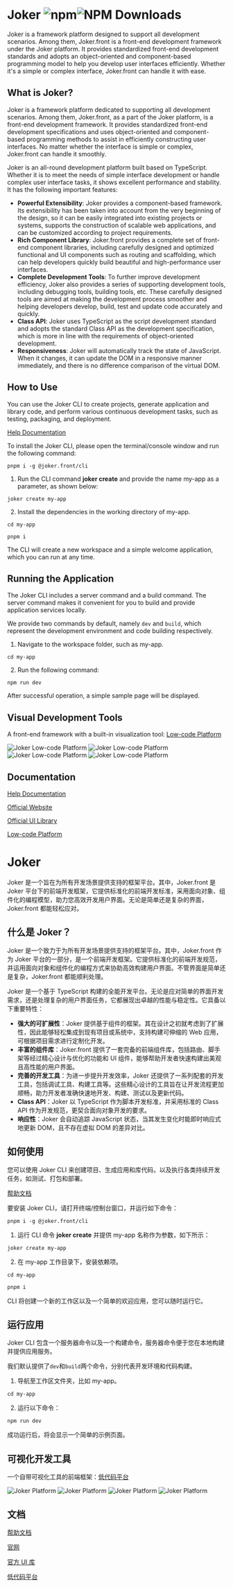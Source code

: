 # Joker ![npm](https://img.shields.io/npm/v/%40joker.front%2Fcore)![NPM Downloads](https://img.shields.io/npm/dw/%40joker.front%2Fcore)

Joker is a framework platform designed to support all development scenarios. Among them, Joker.front is a front-end development framework under the Joker platform. It provides standardized front-end development standards and adopts an object-oriented and component-based programming model to help you develop user interfaces efficiently. Whether it's a simple or complex interface, Joker.front can handle it with ease.

## What is Joker?

Joker is a framework platform dedicated to supporting all development scenarios. Among them, Joker.front, as a part of the Joker platform, is a front-end development framework. It provides standardized front-end development specifications and uses object-oriented and component-based programming methods to assist in efficiently constructing user interfaces. No matter whether the interface is simple or complex, Joker.front can handle it smoothly.

Joker is an all-round development platform built based on TypeScript. Whether it is to meet the needs of simple interface development or handle complex user interface tasks, it shows excellent performance and stability. It has the following important features:

-   **Powerful Extensibility**: Joker provides a component-based framework. Its extensibility has been taken into account from the very beginning of the design, so it can be easily integrated into existing projects or systems, supports the construction of scalable web applications, and can be customized according to project requirements.
-   **Rich Component Library**: Joker.front provides a complete set of front-end component libraries, including carefully designed and optimized functional and UI components such as routing and scaffolding, which can help developers quickly build beautiful and high-performance user interfaces.
-   **Complete Development Tools**: To further improve development efficiency, Joker also provides a series of supporting development tools, including debugging tools, building tools, etc. These carefully designed tools are aimed at making the development process smoother and helping developers develop, build, test and update code accurately and quickly.
-   **Class API**: Joker uses TypeScript as the script development standard and adopts the standard Class API as the development specification, which is more in line with the requirements of object-oriented development.
-   **Responsiveness**: Joker will automatically track the state of JavaScript. When it changes, it can update the DOM in a responsive manner immediately, and there is no difference comparison of the virtual DOM.

## How to Use

You can use the Joker CLI to create projects, generate application and library code, and perform various continuous development tasks, such as testing, packaging, and deployment.

[Help Documentation](https://front.jokers.pub)

To install the Joker CLI, please open the terminal/console window and run the following command:

```
pnpm i -g @joker.front/cli
```

1. Run the CLI command **joker create** and provide the name my-app as a parameter, as shown below:

```
joker create my-app
```

2. Install the dependencies in the working directory of my-app.

```
cd my-app

pnpm i
```

The CLI will create a new workspace and a simple welcome application, which you can run at any time.

## Running the Application

The Joker CLI includes a server command and a build command. The server command makes it convenient for you to build and provide application services locally.

We provide two commands by default, namely `dev` and `build`, which represent the development environment and code building respectively.

1. Navigate to the workspace folder, such as my-app.

```
cd my-app
```

2. Run the following command:

```
npm run dev
```

After successful operation, a simple sample page will be displayed.

## Visual Development Tools

A front-end framework with a built-in visualization tool: [Low-code Platform](https://lowcode.jokers.pub)

![Joker Low-code Platform](https://gitee.com/joker_pub/joker-front-core/raw/main/readme/img4.png)
![Joker Low-code Platform](https://gitee.com/joker_pub/joker-front-core/raw/main/readme/img2.png)
![Joker Low-code Platform](https://gitee.com/joker_pub/joker-front-core/raw/main/readme/img1.jpg)
![Joker Low-code Platform](https://gitee.com/joker_pub/joker-front-core/raw/main/readme/img3.jpg)

## Documentation

[Help Documentation](https://front.jokers.pub)

[Official Website](https://front.jokers.pub)

[Official UI Library](https://ui.jokers.pub)

[Low-code Platform](https://jokers.pub)

# Joker

Joker 是一个旨在为所有开发场景提供支持的框架平台。其中，Joker.front 是 Joker 平台下的前端开发框架，它提供标准化的前端开发标准，采用面向对象、组件化的编程模型，助力您高效开发用户界面。无论是简单还是复杂的界面，Joker.front 都能轻松应对。

## 什么是 Joker？

Joker 是一个致力于为所有开发场景提供支持的框架平台。其中，Joker.front 作为 Joker 平台的一部分，是一个前端开发框架。它提供标准化的前端开发规范，并运用面向对象和组件化的编程方式来协助高效构建用户界面。不管界面是简单还是复杂，Joker.front 都能顺利处理。

Joker 是一个基于 TypeScript 构建的全能开发平台。无论是应对简单的界面开发需求，还是处理复杂的用户界面任务，它都展现出卓越的性能与稳定性。它具备以下重要特性：

-   **强大的可扩展性**：Joker 提供基于组件的框架。其在设计之初就考虑到了扩展性，因此能够轻松集成到现有项目或系统中，支持构建可伸缩的 Web 应用，可根据项目需求进行定制化开发。
-   **丰富的组件库**：Joker.front 提供了一套完备的前端组件库，包括路由、脚手架等经过精心设计与优化的功能和 UI 组件，能够帮助开发者快速构建出美观且高性能的用户界面。
-   **完善的开发工具**：为进一步提升开发效率，Joker 还提供了一系列配套的开发工具，包括调试工具、构建工具等。这些精心设计的工具旨在让开发流程更加顺畅，助力开发者准确快速地开发、构建、测试以及更新代码。
-   **Class API**：Joker 以 TypeScript 作为脚本开发标准，并采用标准的 Class API 作为开发规范，更契合面向对象开发的要求。
-   **响应性**：Joker 会自动追踪 JavaScript 状态，当其发生变化时能即时响应式地更新 DOM，且不存在虚拟 DOM 的差异对比。

## 如何使用

您可以使用 Joker CLI 来创建项目、生成应用和库代码，以及执行各类持续开发任务，如测试、打包和部署。

[帮助文档](https://front.jokers.pub)

要安装 Joker CLI，请打开终端/控制台窗口，并运行如下命令：

```
pnpm i -g @joker.front/cli
```

1. 运行 CLI 命令 **joker create** 并提供 my-app 名称作为参数，如下所示：

```
joker create my-app
```

2. 在 my-app 工作目录下，安装依赖项。

```
cd my-app

pnpm i
```

CLI 将创建一个新的工作区以及一个简单的欢迎应用，您可以随时运行它。

## 运行应用

Joker CLI 包含一个服务器命令以及一个构建命令，服务器命令便于您在本地构建并提供应用服务。

我们默认提供了`dev`和`build`两个命令，分别代表开发环境和代码构建。

1. 导航至工作区文件夹，比如 my-app。

```
cd my-app
```

2. 运行以下命令：

```
npm run dev
```

成功运行后，将会显示一个简单的示例页面。

## 可视化开发工具

一个自带可视化工具的前端框架：[低代码平台](https://lowcode.jokers.pub)

![Joker Platform](https://gitee.com/joker_pub/joker-front-core/raw/main/readme/img4.png)
![Joker Platform](https://gitee.com/joker_pub/joker-front-core/raw/main/readme/img2.png)
![Joker Platform](https://gitee.com/joker_pub/joker-front-core/raw/main/readme/img1.jpg)
![Joker Platform](https://gitee.com/joker_pub/joker-front-core/raw/main/readme/img3.jpg)

## 文档

[帮助文档](https://front.jokers.pub)

[官网](https://front.jokers.pub)

[官方 UI 库](https://ui.jokers.pub)

[低代码平台](https://jokers.pub)
